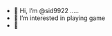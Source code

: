 - 👋 Hi, I’m @sid9922 .....
- 👀 I’m interested in playing game 
- 👋

<!---
sid9922/sid9922 is a ✨ special ✨ repository because its `README.md` (this file) appears on your GitHub profile.
You can click the Preview link to take a look at your changes.
--->
